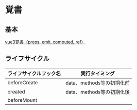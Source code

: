 # 覚書

## 基本

[vue3覚書（props, emit, computed, ref）](https://qiita.com/yuta_vamdemic/items/258b2571de5786278193)

## ライフサイクル

|ライフサイクルフック名|実行タイミング|
|--|--|
|beforeCreate|data、methods等の初期化前|
|created|data、methods等の初期化後|
|beforeMount|<template>がHTMLに変換される前|
|mounted|<template>がHTMLに変換された後|
|beforeUpdate|dataが更新され、DOMに反映される前|
|updated|dataが更新され、DOMに反映された後|
|beforeDestroy / beforeUnmount|Vueインスタンスを破棄する前|
|destroyed / unmounted|Vueインスタンスを破棄した後|

[【Vue2 / Vue3】ライフサイクルフック](https://qiita.com/whopper1962/items/1a99169ba868f94e4c94#mounted)

## v-for 

* 単純ループのやり方

``` js
v-for="n in 10
```

## v-if

``` html
<div v-if="showModal" class="main-shadow"></div>
<button @click="showModal = true">モーダルを開く</button>
```

```js
const showModal = ref(false)
```

## v-model

* script側の変数を入れる。inputに入れておけば、変更も反映されるはず

``` js
<input v-model="arg"/>

// script側
arg = ref
